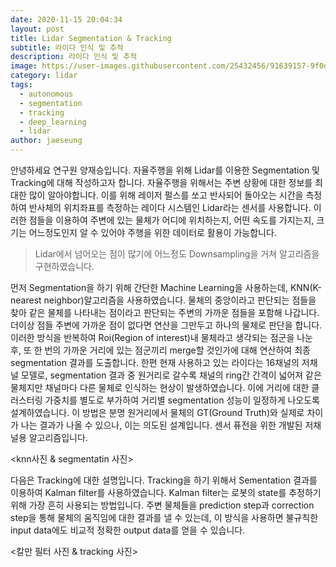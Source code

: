 ```yaml
---
date: 2020-11-15 20:04:34
layout: post
title: Lidar Segmentation & Tracking
subtitle: 라이다 인식 및 추적
description: 라이다 인식 및 추적
image: https://user-images.githubusercontent.com/25432456/91639157-9f0d8200-ea4f-11ea-8472-4ba8e84ead2e.jpeg
category: lidar
tags:
  - autonomous
  - segmentation
  - tracking
  - deep_learning
  - lidar
author: jaeseung
---
```

안녕하세요 연구원 양재승입니다. 자율주행을 위해 Lidar를 이용한 Segmentation 및 Tracking에 대해 작성하고자 합니다.
자율주행을 위해서는 주변 상황에 대한 정보를 최대한 많이 알아야합니다. 이를 위해 레이저 펄스를 쏘고 반사되어 돌아오는 시간을 측정하여 반사체의 위치좌표를 측정하는 레이다 시스템인 Lidar라는 센서를 사용합니다. 이러한 점들을 이용하여 주변에 있는 물체가 어디에 위치하는지, 어떤 속도를 가지는지, 크기는 어느정도인지 알 수 있어야 주행을 위한 데이터로 활용이 가능합니다. 

> Lidar에서 넘어오는 점이 많기에 어느정도 Downsampling을 거쳐 알고리즘을 구현하였습니다.

먼저 Segmentation을 하기 위해 간단한 Machine Learning을 사용하는데, KNN(K-nearest neighbor)알고리즘을 사용하였습니다. 물체의 중앙이라고 판단되는 점들을 찾아 같은 물체를 나타내는 점이라고 판단되는 주변의 가까운 점들을 포함해 나갑니다. 더이상 점들 주변에 가까운 점이 없다면 연산을 그만두고 하나의 물체로 판단을 합니다. 이러한 방식을 반복하여 Roi(Region of interest)내 물체라고 생각되는 점군을 나눈 후, 또 한 번의 가까운 거리에 있는 점군끼리 merge할 것인가에 대해 연산하여 최종 segmentation 결과를 도출합니다.
한편 현재 사용하고 있는 라이다는 16채널의 저채널 모델로, segmentation 결과 중 원거리로 갈수록 채널의 ring간 간격이 넓어져 같은 물체지만 채널마다 다른 물체로 인식하는 현상이 발생하였습니다. 이에 거리에 대한 클러스터링 가중치를 별도로 부가하여 거리별 segmentation 성능이 일정하게 나오도록 설계하였습니다. 이 방법은 분명 원거리에서 물체의 GT(Ground Truth)와 실제로 차이가 나는 결과가 나올 수 있으나, 이는 의도된 설계입니다. 센서 퓨전을 위한 개발된 저채널용 알고리즘입니다.

<knn사진 & segmentatin 사진>

다음은 Tracking에 대한 설명입니다. Tracking을 하기 위해서 Sementation 결과를 이용하여 Kalman filter를 사용하였습니다. Kalman filter는 로봇의 state를 추정하기 위해 가장 흔히 사용되는 방법입니다. 주변 물체들을 prediction step과 correction step을 통해 물체의 움직임에 대한 결과를 낼 수 있는데, 이 방식을 사용하면 불규칙한 input data에도 비교적 정확한 output data를 얻을 수 있습니다. 

<칼만 필터 사진 & tracking 사진>

